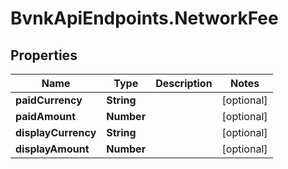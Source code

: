 # BvnkApiEndpoints.NetworkFee

## Properties

Name | Type | Description | Notes
------------ | ------------- | ------------- | -------------
**paidCurrency** | **String** |  | [optional] 
**paidAmount** | **Number** |  | [optional] 
**displayCurrency** | **String** |  | [optional] 
**displayAmount** | **Number** |  | [optional] 


